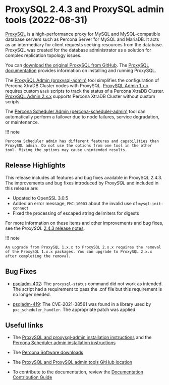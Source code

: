 # ProxySQL 2.4.3 and ProxySQL admin tools (2022-08-31)

[ProxySQL](https://proxysql.com/) is a high-performance proxy for MySQL and MySQL-compatible database servers such as Percona Server for MySQL and MariaDB. It acts as an intermediary for client requests seeking resources from the database. ProxySQL was created for the database administrator as a solution for complex replication topology issues. 

You can [download the original ProxySQL from GitHub](<https://github.com/sysown/proxysql/releases>). The [ProxySQL documentation](https://proxysql.com/documentation/) provides information on installing and running ProxySQL. 

The [ProxySQL Admin (proxysql-admin)](https://docs.percona.com/proxysql/v2-config.html) tool simplifies the configuration of Percona XtraDB Cluster nodes with ProxySQL. [ProxySQL Admin 1.x.x](https://docs.percona.com/proxysql/proxysql-v1.html) requires custom `Bash` scripts to track the status of a Percona XtraDB Cluster. [ProxySQL Admin 2.x.x](https://docs.percona.com/proxysql/psql-functions.html) supports Percona XtraDB Cluster without custom scripts.

The [Percona Scheduler Admin (percona-scheduler-admin)](https://docs.percona.com/proxysql/psa-scheduler.html) tool can automatically perform a failover due to node failures, service degradation, or maintenance.

!!! note

    Percona Scheduler admin has different features and capabilities than  ProxySQL admin. Do not use the options from one tool in the other tool. Mixing the options may cause unintended results.

## Release Highlights

This release includes all features and bug fixes available in ProxySQL 2.4.3. The improvements and bug fixes introduced by *ProxySQL* and included in this release are:

* Updated to OpenSSL 3.0.5
* Added an error message, `PMC-10003` about the invalid use of `mysql-init-connect`
* Fixed the processing of escaped string delimiters for digests

For more information on these items and other improvements and bug fixes, see the *ProxySQL* [2.4.3 release notes](https://github.com/sysown/proxysql/releases/tag/v2.4.3).

!!! note

    An upgrade from ProxySQL 1.x.x to ProxySQL 2.x.x requires the removal of the ProxySQL 1.x.x packages. You can upgrade to ProxySQL 2.x.x after completing the removal.
    
## Bug Fixes

* [psqladm-402](https://jira.percona.com/browse/psqladm-402): The `proxysql-status` command did not work as intended. The script had a requirement to pass the .cnf file but this requirement is no longer needed.

* [psqladm-419](https://jira.percona.com/browse/PSQLADM-419): The CVE-2021-38561 was found in a library used by `pxc_scheduler_handler`. The appropriate patch was applied.

## Useful links

* The [ProxySQL and proxysql-admin installation instructions](https://docs.percona.com/proxysql/install-v2.html) and the [Percona 
  Scheduler admin installation instructions](https://docs.percona.com/proxysql/psa-build.html)

* The [Percona Software downloads](https://www.percona.com/downloads/)

* The [ProxySQL and ProxySQL admin tools GitHub location](https://github.com/percona/proxysql-admin-tool)

* To contribute to the documentation, review the [Documentation Contribution Guide](https://github.com/percona/proxysql-admin-tool-doc/blob/main/contributing.md)
